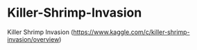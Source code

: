 # Killer-Shrimp-Invasion
Killer Shrimp Invasion (https://www.kaggle.com/c/killer-shrimp-invasion/overview)
